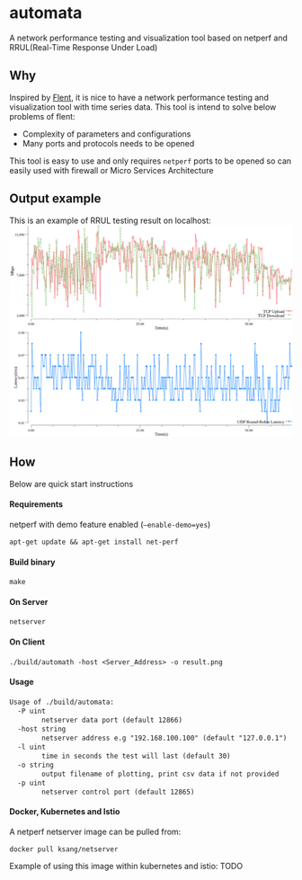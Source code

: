 # automata
A network performance testing and visualization tool based on netperf and RRUL(Real-Time Response Under Load)

## Why
Inspired by [Flent](https://flent.org/index.html), it is nice to have a network performance testing and visualization tool with time series data. This tool is intend to solve below problems of flent:
* Complexity of parameters and configurations
* Many ports and protocols needs to be opened

This tool is easy to use and only requires `netperf` ports to be opened so can easily used with firewall or Micro Services Architecture

## Output example
This is an example of RRUL testing result on localhost:
![example](example.png)

## How

Below are quick start instructions

#### Requirements
netperf with demo feature enabled (`–enable-demo=yes`)

	apt-get update && apt-get install net-perf

#### Build binary
	make
#### On Server
	netserver
#### On Client
	./build/automath -host <Server_Address> -o result.png
#### Usage
	Usage of ./build/automata:
	  -P uint
	    	netserver data port (default 12866)
	  -host string
	    	netserver address e.g "192.168.100.100" (default "127.0.0.1")
	  -l uint
	    	time in seconds the test will last (default 30)
	  -o string
	    	output filename of plotting, print csv data if not provided
	  -p uint
	    	netserver control port (default 12865)
#### Docker, Kubernetes and Istio
A netperf netserver image can be pulled from:

	docker pull ksang/netserver

Example of using this image within kubernetes and istio:
TODO
